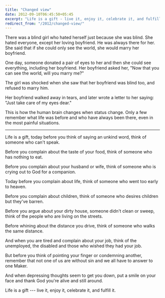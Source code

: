 ```yaml
---
title: "Changed view"
date: 2012-09-10T06:45:50+05:45
excerpt: "Life is a gift - live it, enjoy it, celebrate it, and fulfill it."
redirect_from: "/2012/changed-view/"
---
```


There was a blind girl who hated herself just because she was blind. She hated everyone, except her loving boyfriend. He was always there for her. She said that if she could only see the world, she would marry her boyfriend.

One day, someone donated a pair of eyes to her and then she could see everything, including her boyfriend. Her boyfriend asked her, "Now that you can see the world, will you marry me?"

The girl was shocked when she saw that her boyfriend was blind too, and refused to marry him.

Her boyfriend walked away in tears, and later wrote a letter to her saying: "Just take care of my eyes dear."

This is how the human brain changes when status change. Only a few remember what life was before and who have always been there, even in the most painful situations.

---

Life is a gift, today before you think of saying an unkind word, think of someone who can't speak.

Before you complain about the taste of your food, think of someone who has nothing to eat.

Before you complain about your husband or wife, think of someone who is crying out to God for a companion.

Today before you complain about life, think of someone who went too early to heaven.

Before you complain about children, think of someone who desires children but they've barren.

Before you argue about your dirty house, someone didn't clean or sweep, think of the people who are living on the streets.

Before whining about the distance you drive, think of someone who walks the same distance.

And when you are tired and complain about your job, think of the unemployed, the disabled and those who wished they had your job.

But before you think of pointing your finger or condemning another, remember that not one of us are without sin and we all have to answer to one Maker.

And when depressing thoughts seem to get you down, put a smile on your face and thank God you're alive and still around.

Life is a gift --- live it, enjoy it, celebrate it, and fulfill it.

